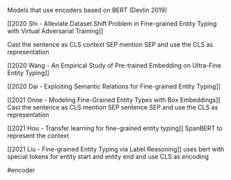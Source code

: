 Models that use encoders based on BERT (Devlin 2019)

[[2020 Shi - Alleviate Dataset Shift Problem in Fine-grained Entity Typing with Virtual Adversarial Training]]

Cast the sentence as CLS context SEP mention SEP and use the CLS as representation

[[2020 Wang - An Empirical Study of Pre-trained Embedding on Ultra-Fine Entity Typing]]

[[2020 Dai - Exploiting Semantic Relations for Fine-grained Entity Typing]]

[[2021 Onoe - Modeling Fine-Grained Entity Types with Box Embeddings]]
Cast the sentence as CLS mention SEP sentence SEP and use the CLS as representation

[[2021 Hou - Transfer learning for fine-grained entity typing]]
SpanBERT to represent the context

[[2021 Liu - Fine-grained Entity Typing via Label Reasoning]] uses bert with special tokens for entity start and entity end and use CLS as encoding

#encoder 